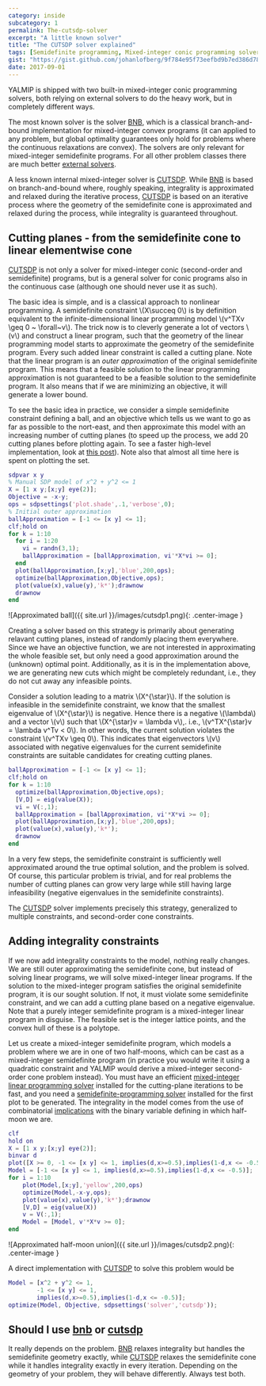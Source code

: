 ```yaml
---
category: inside
subcategory: 1
permalink: The-cutsdp-solver
excerpt: "A little known solver"
title: "The CUTSDP solver explained"
tags: [Semidefinite programming, Mixed-integer conic programming solver, Integer programming]
gist: "https://gist.github.com/johanlofberg/9f784e95f73eefbd9b7ed386d787be16.js"
date: 2017-09-01
---
```


YALMIP is shipped with two built-in mixed-integer conic programming solvers, both relying on external solvers to do the heavy work, but in completely different ways.

The most known solver is the solver [BNB](/solver/bnb), which is a classical branch-and-bound implementation for mixed-integer convex programs (it can applied to any problem, but global optimality guarantees only hold for problems where the continuous relaxations are convex). The solvers are only relevant for mixed-integer semidefinite programs. For all other problem classes there are much better [external solvers](/tags/#mixed-integer-programming-solver).

A less known internal mixed-integer solver is [CUTSDP](/solver/cutsdp). While [BNB](/solver/bnb) is based on branch-and-bound where, roughly speaking, integrality is approximated and relaxed during the iterative process, [CUTSDP](/solver/cutsdp) is based on an iterative process where the geometry of the semidefinite cone is approximated and relaxed during the process, while integrality is guaranteed throughout.

## Cutting planes - from the semidefinite cone to linear elementwise cone

[CUTSDP](/solver/cutsdp) is not only a solver for mixed-integer conic (second-order and semidefinite) programs, but is a general solver for conic programs also in the continuous case (although one should never use it as such). 

The basic idea is simple, and is a classical approach to nonlinear programming. A semidefinite constraint \\(X\succeq 0\\) is by definition equivalent to the infinite-dimensional linear programming model \\(v^TXv \geq 0 ~ \forall~v\\). The trick now is to cleverly generate a lot of vectors \\(v\\) and construct a linear program, such that the geometry of the linear programming model starts to approximate the geometry of the semidefinite program. Every such added linear constraint is called a cutting plane. Note that the linear program is an *outer approximation* of the original semidefinite program. This means that a feasible solution to the linear programming approximation is not guaranteed to be a feasible solution to the semidefinite program. It also means that if we are minimizing an objective, it will generate a lower bound.

To see the basic idea in practice, we consider a simple semidefinite constraint defining a ball, and an objective which tells us we want to go as far as possible to the nort-east, and then approximate this model with an increasing number of cutting planes (to speed up the process, we add 20 cutting planes before plotting again. To see a faster high-level implementation, look at [this post](/example/scenariosampling)). Note also that almost all time here is spent on plotting the set.

````matlab
sdpvar x y
% Manual SDP model of x^2 + y^2 <= 1
X = [1 x y;[x;y] eye(2)];
Objective = -x-y;
ops = sdpsettings('plot.shade',.1,'verbose',0);
% Initial outer approximation
ballApproximation = [-1 <= [x y] <= 1];
clf;hold on
for k = 1:10  
  for i = 1:20
    vi = randn(3,1);
    ballApproximation = [ballApproximation, vi'*X*vi >= 0];  
  end
  plot(ballApproximation,[x;y],'blue',200,ops); 
  optimize(ballApproximation,Objective,ops);
  plot(value(x),value(y),'k*');drawnow
  drawnow
end 
````

![Approximated ball]({{ site.url }}/images/cutsdp1.png){: .center-image }

Creating a solver based on this strategy is primarily about generating relavant cutting planes, instead of randomly placing them everywhere. Since we have an objective function, we are not interested in approximating the whole feasible set, but only need a good approximation around the (unknown) optimal point. Additionally, as it is in the implementation above, we are generating new cuts which might be completely redundant, i.e., they do not cut away any infeasible points.

Consider a solution leading to a matrix \\(X^{\star}\\). If the solution is infeasible in the semidefinite constraint, we know that the smallest eigenvalue of \\(X^{\star}\\) is negative. Hence there is a negative \\(\lambda\\) and a vector  \\(v\\) such that  \\(X^{\star}v = \lambda v\\),. i.e., \\(v^TX^{\star}v = \lambda v^Tv < 0\\). In other words, the current solution violates the constraint \\(v^TXv \geq 0\\). This indicates that eigenvectors \\(v\\) associated with negative eigenvalues for the current semidefinite constraints are suitable candidates for creating cutting planes.

````matlab
ballApproximation = [-1 <= [x y] <= 1];
clf;hold on
for k = 1:10  
  optimize(ballApproximation,Objective,ops);
  [V,D] = eig(value(X));  
  vi = V(:,1);
  ballApproximation = [ballApproximation, vi'*X*vi >= 0];    
  plot(ballApproximation,[x;y],'blue',200,ops);   
  plot(value(x),value(y),'k*');
  drawnow
end 
````

In a very few steps, the semidefinite constraint is sufficiently well approximated around the true optimal solution, and the problem is solved. Of course, this particular problem is trivial, and for real problems the number of cutting planes can grow very large while still having large infeasibility (negative eigenvalues in the semidefinite constraints).

The [CUTSDP](/solver/cutsdp) solver implements precisely this strategy, generalized to multiple constraints, and second-order cone constraints.

## Adding integrality constraints

If we now add integrality constraints to the model, nothing really changes. We are still outer approximating the semidefinite cone, but instead of solving linear programs, we will solve mixed-integer linear programs. If the solution to the mixed-integer program satisfies the original semidefinite program, it is our sought solution. If not, it must violate some semidefinite constraint, and we can add a cutting plane based on a negative eigenvalue. Note that a purely integer semidefinite program is a mixed-integer linear program in disguise. The feasible set is the integer lattice points, and the convex hull of these is a polytope.

Let us create a mixed-integer semidefinite program, which models a problem where we are in one of two half-moons,  which can be cast as a mixed-integer semidefinite program (in practice you would write it using a quadratic constraint and YALMIP would derive a mixed-integer second-order cone problem instead). You must have an efficient [mixed-integer linear programming solver](/tags/#mixed-integer-linear-programming-solver) installed for the cutting-plane iterations to be fast, and you need a [semidefinite-programming solver](/tags/#semidefinite-programming-solver) installed for the first plot to be generated. The integrality in the model comes from the use of combinatorial [implications](/command/implies) with the binary variable defining in which half-moon we are.

````matlab
clf
hold on
X = [1 x y;[x;y] eye(2)];
binvar d
plot([X >= 0, -1 <= [x y] <= 1, implies(d,x>=0.5),implies(1-d,x <= -0.5)]);
Model = [-1 <= [x y] <= 1, implies(d,x>=0.5),implies(1-d,x <= -0.5)];
for i = 1:10
    plot(Model,[x;y],'yellow',200,ops)
    optimize(Model,-x-y,ops);
    plot(value(x),value(y),'k*');drawnow
    [V,D] = eig(value(X))
    v = V(:,1);
    Model = [Model, v'*X*v >= 0];
end
````

![Approximated half-moon union]({{ site.url }}/images/cutsdp2.png){: .center-image }


A direct implementation with [CUTSDP](/solver/cutsdp) to solve this problem would be 

````matlab
Model = [x^2 + y^2 <= 1,
        -1 <= [x y] <= 1, 
        implies(d,x>=0.5),implies(1-d,x <= -0.5)];
optimize(Model, Objective, sdpsettings('solver','cutsdp'));        
````

## Should I use [bnb](/solver/bnb) or [cutsdp](/solver/cutsdp)

It really depends on the problem. [BNB](/solver/bnb) relaxes integrality but handles the semidefinite geometry exactly, while  [CUTSDP](/solver/cutsdp)  relaxes the semidefinite cone while it handles integrality exactly in every iteration. Depending on the geometry of your problem, they will behave differently. Always test both.



